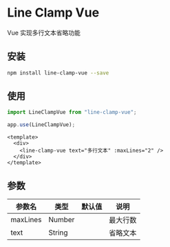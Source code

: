 # Line Clamp Vue

Vue 实现多行文本省略功能

## 安装

```bash
npm install line-clamp-vue --save
```

## 使用

```js
import LineClampVue from "line-clamp-vue";

app.use(LineClampVue);
```

```vue
<template>
  <div>
    <line-clamp-vue text="多行文本" :maxLines="2" />
  </div>
</template>
```

## 参数

| 参数名   | 类型   | 默认值 | 说明     |
| -------- | ------ | ------ | -------- |
| maxLines | Number |        | 最大行数 |
| text     | String |        | 省略文本 |
